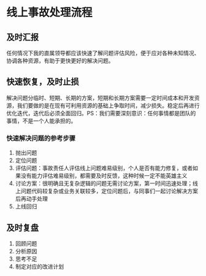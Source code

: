 # 线上事故处理流程

## 及时汇报

任何情况下我的直属领导都应该快速了解问题评估风险，便于应对各种未知情况、协调各种资源，有助于更快更好的解决问题。

## 快速恢复，及时止损

解决问题分临时、短期、长期的方案，短期和长期方案需要一定时间成本和开发资源，我们要做的是在现有可利用资源的基础上争取时间，减少损失。稳定后再进行优化迭代，迭代后必须全面回归。PS：我们需要深刻意识：任何事情都是团队的事情，不是一个人能承担的。

### 快速解决问题的参考步骤

1. 抛出问题
2. 定位问题
3. 评估问题：事故责任人评估线上问题难易级别，个人是否有能力修复，或者如果没有能力评估难易级别，都需要及时反馈，这种时候一定不能英雄主义
4. 讨论方案：很明确且无复杂逻辑的问题无需讨论方案，第一时间迅速处理；线上问题代码较复杂或业务关联较多，定位问题后，与同事们一起讨论解决方案后再动手处理
5. 上线回归

## 及时复盘

1. 回顾问题
2. 分析原因
3. 思考不足
4. 制定对应的改进计划
